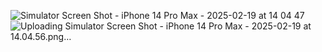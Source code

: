 
![Simulator Screen Shot - iPhone 14 Pro Max - 2025-02-19 at 14 04 47](https://github.com/user-attachments/assets/50e45374-e9e7-4798-a9fe-46fd0cbb2f52)
![Uploading Simulator Screen Shot - iPhone 14 Pro Max - 2025-02-19 at 14.04.56.png…]()
